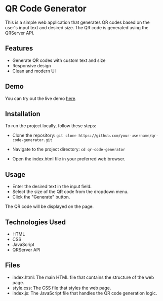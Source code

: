 # QR Code Generator
This is a simple web application that generates QR codes based on the user's input text and desired size. The QR code is generated using the QRServer API.

## Features
- Generate QR codes with custom text and size
- Responsive design
- Clean and modern UI

## Demo
You can try out the live demo [here](https://saisrinu135.github.io/qr-generator/).

## Installation
To run the project locally, follow these steps:

- Clone the repository:
```git clone https://github.com/your-username/qr-code-generator.git```

- Navigate to the project directory:
```cd qr-code-generator```

- Open the index.html file in your preferred web browser.

## Usage
- Enter the desired text in the input field.
- Select the size of the QR code from the dropdown menu.
- Click the "Generate" button.

The QR code will be displayed on the page.

## Technologies Used
- HTML
- CSS
- JavaScript
- QRServer API

## Files
- index.html: The main HTML file that contains the structure of the web page.
- style.css: The CSS file that styles the web page.
- index.js: The JavaScript file that handles the QR code generation logic.
